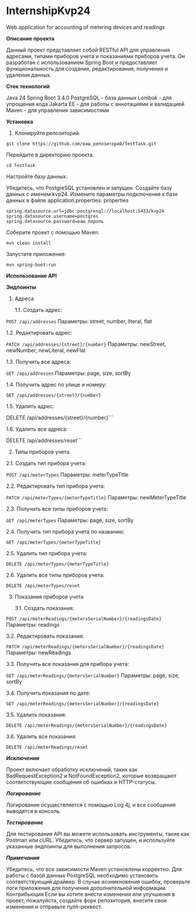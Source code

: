 # InternshipKvp24
Web application for accounting of metering devices and readings

**Описание проекта**

Данный проект представляет собой RESTful API для управления адресами, типами приборов учета и показаниями приборов учета. Он разработан с использованием Spring Boot и предоставляет функциональность для создания, редактирования, получения и удаления данных.

**Стек технологий**

Java 24
Spring 
Boot 3.4.0
PostgreSQL - база данных
Lombok - для упрощения кода
Jakarta EE - для работы с аннотациями и валидацией
Maven - для управления зависимостями

**Установка**

1. Клонируйте репозиторий:

```
git clone https://github.com/ваш_репозиторий/TestTask.git
```

Перейдите в директорию проекта:

```
cd TestTask
```

Настройте базу данных:

Убедитесь, что PostgreSQL установлен и запущен.
Создайте базу данных с именем kvp24.
Измените параметры подключения к базе данных в файле application.properties:
properties

```
spring.datasource.url=jdbc:postgresql://localhost:5433/kvp24
spring.datasource.username=postgres
spring.datasource.password=ваш_пароль
```

Соберите проект с помощью Maven:

```
mvn clean install
```

Запустите приложение:

```
mvn spring-boot:run
```

**Использование API**

**Эндпоинты**

1. Адреса

   1.1. Создать адрес:

```POST /api/addresses```
Параметры: street, number, literal, flat

1.2. Редактировать адрес:

```PATCH /api/addresses/{street}/{number}```
Параметры: newStreet, newNumber, newLiteral, newFlat

1.3. Получить все адреса:

```GET /api/addresses```
Параметры: page, size, sortBy

1.4. Получить адрес по улице и номеру:

```GET /api/addresses/{street}/{number}```

1.5. Удалить адрес:

DELETE /api/addresses/{street}/{number}```

1.6. Удалить все адреса:

DELETE /api/addresses/reset```

2. Типы приборов учета

2.1. Создать тип прибора учета:

```POST /api/meterTypes```
Параметры: meterTypeTitle

2.2. Редактировать тип прибора учета:

```PATCH /api/meterTypes/{meterTypeTitle}```
Параметры: newMeterTypeTitle

2.3. Получить все типы приборов учета:

```GET /api/meterTypes```
Параметры: page, size, sortBy

2.4. Получить тип прибора учета по названию:

```GET /api/meterTypes/{meterTypeTitle}```

2.5. Удалить тип прибора учета:

```DELETE /api/meterTypes/{meterTypeTitle}```

2.6. Удалить все типы приборов учета:

```DELETE /api/meterTypes/reset```

3. Показания приборов учета

   3.1. Создать показания:

```POST /api/meterReadings/{metersSerialNumber}/{readingsDate}```
Параметры: readings

3.2. Редактировать показания:

```PATCH /api/meterReadings/{metersSerialNumber}/{readingsDate}```
Параметры: newReadings

3.3. Получить все показания для прибора учета:

```GET /api/meterReadings/{metersSerialNumber}```
Параметры: page, size, sortBy

3.4. Получить показания по дате:

```GET /api/meterReadings/{metersSerialNumber}/{readingsDate}```

3.5. Удалить показания:

```DELETE /api/meterReadings/{metersSerialNumber}/{readingsDate}```

3.6. Удалить все показания:

```DELETE /api/meterReadings/reset```

***Исключения***

Проект включает обработку исключений, таких как BadRequestException2 и NotFoundException2, которые возвращают соответствующие сообщения об ошибках и HTTP-статусы.

***Логирование***

Логирование осуществляется с помощью Log 4j, и все сообщения выводятся в консоль.

***Тестирование***

Для тестирования API вы можете использовать инструменты, такие как Postman или cURL. Убедитесь, что сервер запущен, и используйте указанные эндпоинты для выполнения запросов.

***Примечания***

Убедитесь, что все зависимости Maven установлены корректно.
Для работы с базой данных PostgreSQL необходимо установить соответствующий драйвер.
В случае возникновения ошибок, проверьте логи приложения для получения дополнительной информации.
Контрибьюция
Если вы хотите внести изменения или улучшения в проект, пожалуйста, создайте форк репозитория, внесите свои изменения и отправьте пулл-реквест.